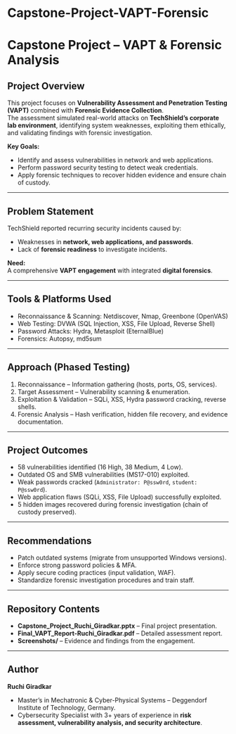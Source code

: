 # Capstone-Project-VAPT-Forensic

# Capstone Project – VAPT & Forensic Analysis

## Project Overview  
This project focuses on **Vulnerability Assessment and Penetration Testing (VAPT)** combined with **Forensic Evidence Collection**.  
The assessment simulated real-world attacks on **TechShield’s corporate lab environment**, identifying system weaknesses, exploiting them ethically, and validating findings with forensic investigation.  

**Key Goals:**  
- Identify and assess vulnerabilities in network and web applications.  
- Perform password security testing to detect weak credentials.  
- Apply forensic techniques to recover hidden evidence and ensure chain of custody.  

---

## Problem Statement  
TechShield reported recurring security incidents caused by:  
- Weaknesses in **network, web applications, and passwords**.  
- Lack of **forensic readiness** to investigate incidents.  

**Need:**  
A comprehensive **VAPT engagement** with integrated **digital forensics**.  

---

## Tools & Platforms Used  
- Reconnaissance & Scanning: Netdiscover, Nmap, Greenbone (OpenVAS)  
- Web Testing: DVWA (SQL Injection, XSS, File Upload, Reverse Shell)  
- Password Attacks: Hydra, Metasploit (EternalBlue)  
- Forensics: Autopsy, md5sum  

---

## Approach (Phased Testing)  
1. Reconnaissance – Information gathering (hosts, ports, OS, services).  
2. Target Assessment – Vulnerability scanning & enumeration.  
3. Exploitation & Validation – SQLi, XSS, Hydra password cracking, reverse shells.  
4. Forensic Analysis – Hash verification, hidden file recovery, and evidence documentation.  

---

## Project Outcomes  
- 58 vulnerabilities identified (16 High, 38 Medium, 4 Low).  
- Outdated OS and SMB vulnerabilities (MS17-010) exploited.  
- Weak passwords cracked (`Administrator: P@ssw0rd`, `student: P@ssw0rd`).  
- Web application flaws (SQLi, XSS, File Upload) successfully exploited.  
- 5 hidden images recovered during forensic investigation (chain of custody preserved).  

---

## Recommendations  
- Patch outdated systems (migrate from unsupported Windows versions).  
- Enforce strong password policies & MFA.  
- Apply secure coding practices (input validation, WAF).  
- Standardize forensic investigation procedures and train staff.  

---

## Repository Contents  
- **Capstone_Project_Ruchi_Giradkar.pptx** – Final project presentation.  
- **Final_VAPT_Report-Ruchi_Giradkar.pdf** – Detailed assessment report.  
- **Screenshots/** – Evidence and findings from the engagement.  

---

## Author  
**Ruchi Giradkar**  
- Master’s in Mechatronic & Cyber-Physical Systems – Deggendorf Institute of Technology, Germany.  
- Cybersecurity Specialist with 3+ years of experience in **risk assessment, vulnerability analysis, and security architecture**.  
